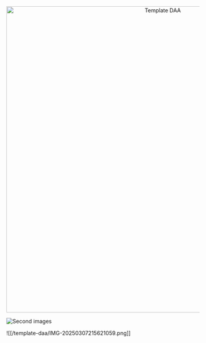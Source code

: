 <div align="center">
  <img
    src="/template-daa/IMG-20250307215621059.png"
    alt="Template DAA"
    width="800"
  />
</div>

![Second images](/template-daa/IMG-20250307215621059.png)

![[/template-daa/IMG-20250307215621059.png]]
